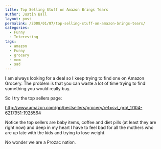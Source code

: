 ```yaml
---
title: Top Selling Stuff on Amazon Brings Tears
author: Justin Ball
layout: post
permalink: /2008/01/07/top-selling-stuff-on-amazon-brings-tears/
categories:
  - Funny
  - Interesting
tags:
  - amazon
  - Funny
  - grocery
  - mom
  - sad
---
```


I am always looking for a deal so I keep trying to find one on Amazon Grocery. The problem is that you can waste a lot of time trying to find something you would really buy.

So I try the top sellers page:

http://www.amazon.com/gp/bestsellers/grocery/ref=sv\_gro\_1/104-6217951-1925564

Notice the top sellers are baby items, coffee and diet pills (at least they are right now) and deep in my heart I have to feel bad for all the mothers who are up late with the kids and trying to lose weight.

No wonder we are a Prozac nation.